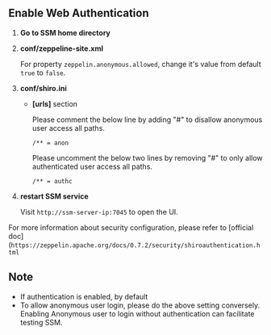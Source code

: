 Enable Web Authentication
-------------------------
1. **Go to SSM home directory**

2. **conf/zeppeline-site.xml**
   
   For property `zeppelin.anonymous.allowed`, change it's value from default `true` to `false`.
   
 
3. **conf/shiro.ini**
   
   * **[urls]** section
   
      Please comment the below line by adding "#" to disallow anonymous user access all paths.

      `/** = anon`
      
      Please uncomment the below two lines by removing "#" to only allow authenticated user access all paths.

      `/** = authc`

4. **restart SSM service**

   Visit `http://ssm-server-ip:7045` to open the UI. 

For more information about security configuration,
please refer to [official doc](`https://zeppelin.apache.org/docs/0.7.2/security/shiroauthentication.html`

Note
----
* If authentication is enabled, by default
* To allow anonymous user login, please do the above setting conversely. Enabling Anonymous user to login
without authentication can facilitate testing SSM.